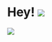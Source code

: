 <h1>Hey! <img src="https://i.imgur.com/vBWQttw.png"></h1>
<img src="https://lanyard.cnrad.dev/api/492742748328427531?idleMessage=I+am+currently+touching+grass!+🌷">
